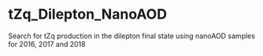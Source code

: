 # tZq_Dilepton_NanoAOD
Search for tZq production in the dilepton final state using nanoAOD samples for 2016, 2017 and 2018
